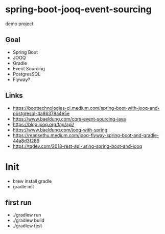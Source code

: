 # spring-boot-jooq-event-sourcing
demo project

## Goal
- Spring Boot
- JOOQ
- Gradle
- Event Sourcing
- PostgresSQL
- Flyway?

## Links
- https://boottechnologies-ci.medium.com/spring-boot-with-jooq-and-postgresql-4a86378a4e5e
- https://www.baeldung.com/cqrs-event-sourcing-java
- https://blog.jooq.org/tag/api/
- https://www.baeldung.com/jooq-with-spring
- https://readsethu.medium.com/jooq-flyway-spring-boot-and-gradle-44a8d3f289
- https://tqdev.com/2018-rest-api-using-spring-boot-and-jooq


# Init

 - brew install gradle
 - gradle init
 
 ## first run

 - ./gradlew run
 - ./gradlew build
 - ./gradlew test